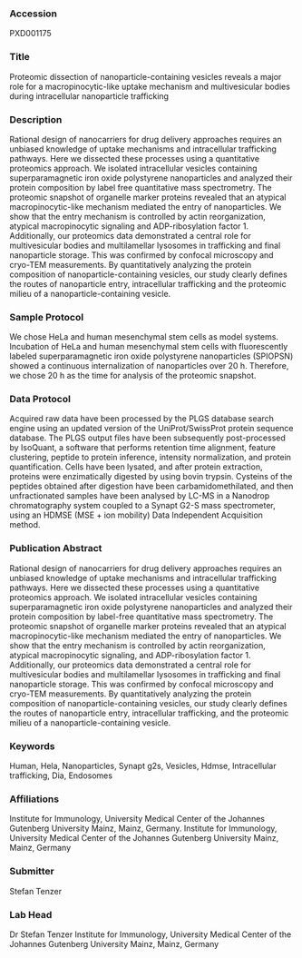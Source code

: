 ### Accession
PXD001175

### Title
Proteomic dissection of nanoparticle-containing vesicles reveals a major role for a macropinocytic-like uptake mechanism and multivesicular bodies during intracellular nanoparticle trafficking

### Description
Rational design of nanocarriers for drug delivery approaches requires an unbiased knowledge of uptake mechanisms and intracellular trafficking pathways. Here we dissected these processes using a quantitative proteomics approach. We isolated intracellular vesicles containing superparamagnetic iron oxide polystyrene nanoparticles and analyzed their protein composition by label free quantitative mass spectrometry. The proteomic snapshot of organelle marker proteins revealed that an atypical macropinocytic-like mechanism mediated the entry of nanoparticles. We show that the entry mechanism is controlled by actin reorganization, atypical macropinocytic signaling and ADP-ribosylation factor 1. Additionally, our proteomics data demonstrated a central role for multivesicular bodies and multilamellar lysosomes in trafficking and final nanoparticle storage. This was confirmed by confocal microscopy and cryo-TEM measurements. By quantitatively analyzing the protein composition of nanoparticle-containing vesicles, our study clearly defines the routes of nanoparticle entry, intracellular trafficking and the proteomic milieu of a nanoparticle-containing vesicle.

### Sample Protocol
We chose HeLa and human mesenchymal stem cells as model systems. Incubation of HeLa and human mesenchymal stem cells with fluorescently labeled superparamagnetic iron oxide polystyrene nanoparticles (SPIOPSN) showed a continuous internalization of nanoparticles over 20 h. Therefore, we chose 20 h as the time for analysis of the proteomic snapshot.

### Data Protocol
Acquired raw data have been processed by the PLGS database search engine using an updated version of the UniProt/SwissProt protein sequence database. The PLGS output files have been subsequently post-processed by IsoQuant, a software that performs retention time alignment, feature clustering, peptide to protein inference, intensity normalization, and protein quantification.  Cells have been lysated, and after protein extraction, proteins were enzimatically digested by using bovin trypsin. Cysteins of the peptides obtained after digestion have been carbamidomethilated, and then unfractionated samples have been analysed by LC-MS in a Nanodrop chromatography system coupled to a Synapt G2-S mass spectrometer, using an HDMSE (MSE + ion mobility) Data Independent Acquisition method.

### Publication Abstract
Rational design of nanocarriers for drug delivery approaches requires an unbiased knowledge of uptake mechanisms and intracellular trafficking pathways. Here we dissected these processes using a quantitative proteomics approach. We isolated intracellular vesicles containing superparamagnetic iron oxide polystyrene nanoparticles and analyzed their protein composition by label-free quantitative mass spectrometry. The proteomic snapshot of organelle marker proteins revealed that an atypical macropinocytic-like mechanism mediated the entry of nanoparticles. We show that the entry mechanism is controlled by actin reorganization, atypical macropinocytic signaling, and ADP-ribosylation factor 1. Additionally, our proteomics data demonstrated a central role for multivesicular bodies and multilamellar lysosomes in trafficking and final nanoparticle storage. This was confirmed by confocal microscopy and cryo-TEM measurements. By quantitatively analyzing the protein composition of nanoparticle-containing vesicles, our study clearly defines the routes of nanoparticle entry, intracellular trafficking, and the proteomic milieu of a nanoparticle-containing vesicle.

### Keywords
Human, Hela, Nanoparticles, Synapt g2s, Vesicles, Hdmse, Intracellular trafficking, Dia, Endosomes

### Affiliations
Institute for Immunology, University Medical Center of the Johannes Gutenberg University Mainz, Mainz, Germany.
Institute for Immunology, University Medical Center of the Johannes Gutenberg University Mainz, Mainz, Germany

### Submitter
Stefan Tenzer

### Lab Head
Dr Stefan Tenzer
Institute for Immunology, University Medical Center of the Johannes Gutenberg University Mainz, Mainz, Germany


